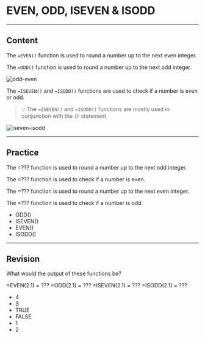 ﻿---
author: Stefan-Stojanovic

type: normal

category: how-to

links:
  - '[EVEN](https://support.google.com/docs/answer/3093409){documentation}'
  - '[ODD](https://support.google.com/docs/answer/3093499){documentation}'
  - '[ISEVEN](https://support.google.com/docs/answer/3093419){documentation}'
  - '[ISODD](https://support.google.com/docs/answer/3093491){documentation}'

---

# EVEN, ODD, ISEVEN & ISODD

---
## Content

The `=EVEN()` function is used to round a number up to the next even integer.

The `=ODD()` function is used to round a number up to the next odd integer.

![odd-even](https://img.enkipro.com/6fb412059ff7faa8f283439a89ec4318.png)

The `=ISEVEN()` and `=ISODD()` functions are used to check if a number is even or odd.

> 💡 The `=ISEVEN()` and `=ISODD()` functions are mostly used in conjunction with the `IF` statement.

![iseven-isodd](https://img.enkipro.com/8ab24101db93d90cc142bdf9232475f0.png)

---
## Practice

The =??? function is used to round a number up to the next odd integer.

The =??? function is used to check if a number is even.

The =??? function is used to round a number up to the next even integer.

The =??? function is used to check if a number is odd.

- ODD()
- ISEVEN()
- EVEN()
- ISODD()

---
## Revision

What would the output of these functions be?

=EVEN(2.1)   = ???
=ODD(2.1)    = ???
=ISEVEN(2.1) = ???
=ISODD(2.1)  = ???

- 4
- 3
- TRUE
- FALSE
- 1
- 2